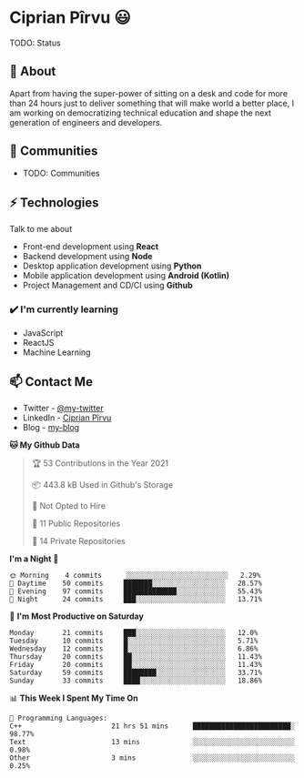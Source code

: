 # Ciprian Pîrvu 😃

TODO: Status

## 🧐 About

Apart from having the super-power of sitting on a desk and code for more than 24 hours just to deliver something that will make world a better place, I am working on democratizing technical education and shape the next generation of engineers and developers.

## 👯 Communities

-   TODO: Communities

## ⚡ Technologies

Talk to me about

-   Front-end development using **React**
-   Backend development using **Node**
-   Desktop application development using **Python**
-   Mobile application development using **Android (Kotlin)**
-   Project Management and CD/CI using **Github**

### ✔️ I'm currently learning

-   JavaScript
-   ReactJS
-   Machine Learning

## 📫 Contact Me

-   Twitter - [@my-twitter]()
-   LinkedIn - [Ciprian Pîrvu](https://www.linkedin.com/in/p%C3%AErvu-ciprian-cristian-4415991b1/)
-   Blog - [my-blog]()

<!--START_SECTION:waka-->
**🐱 My Github Data** 

> 🏆 53 Contributions in the Year 2021
 > 
> 📦 443.8 kB Used in Github's Storage 
 > 
> 🚫 Not Opted to Hire
 > 
> 📜 11 Public Repositories 
 > 
> 🔑 14 Private Repositories  
 > 
**I'm a Night 🦉** 

```text
🌞 Morning    4 commits      ░░░░░░░░░░░░░░░░░░░░░░░░░   2.29% 
🌆 Daytime    50 commits     ███████░░░░░░░░░░░░░░░░░░   28.57% 
🌃 Evening    97 commits     █████████████░░░░░░░░░░░░   55.43% 
🌙 Night      24 commits     ███░░░░░░░░░░░░░░░░░░░░░░   13.71%

```
📅 **I'm Most Productive on Saturday** 

```text
Monday       21 commits     ███░░░░░░░░░░░░░░░░░░░░░░   12.0% 
Tuesday      10 commits     █░░░░░░░░░░░░░░░░░░░░░░░░   5.71% 
Wednesday    12 commits     █░░░░░░░░░░░░░░░░░░░░░░░░   6.86% 
Thursday     20 commits     ██░░░░░░░░░░░░░░░░░░░░░░░   11.43% 
Friday       20 commits     ██░░░░░░░░░░░░░░░░░░░░░░░   11.43% 
Saturday     59 commits     ████████░░░░░░░░░░░░░░░░░   33.71% 
Sunday       33 commits     ████░░░░░░░░░░░░░░░░░░░░░   18.86%

```


📊 **This Week I Spent My Time On** 

```text
💬 Programming Languages: 
C++                      21 hrs 51 mins      ████████████████████████░   98.77% 
Text                     13 mins             ░░░░░░░░░░░░░░░░░░░░░░░░░   0.98% 
Other                    3 mins              ░░░░░░░░░░░░░░░░░░░░░░░░░   0.25%

```


<!--END_SECTION:waka-->

